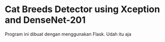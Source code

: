 # Cat Breeds Detector using Xception and DenseNet-201 

Program ini dibuat dengan menggunakan Flask. Udah itu aja
